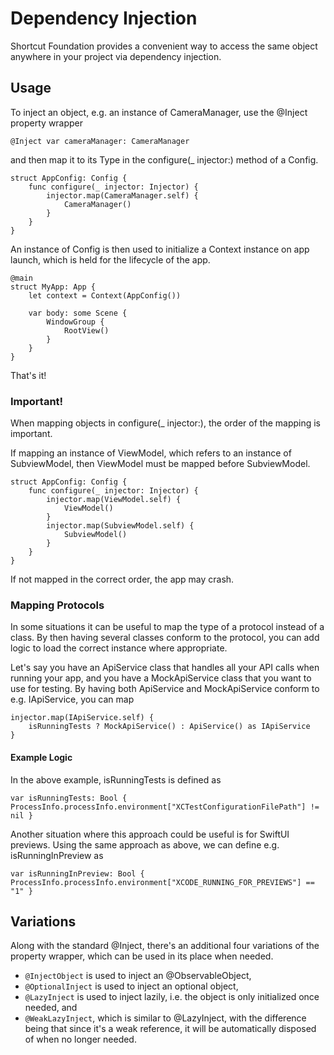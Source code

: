 # Dependency Injection
Shortcut Foundation provides a convenient way to access the same object anywhere in your project via dependency injection.

## Usage
To inject an object, e.g. an instance of CameraManager, use the @Inject property wrapper
```
@Inject var cameraManager: CameraManager
```
and then map it to its Type in the configure(_ injector:) method of a Config.
```
struct AppConfig: Config {
    func configure(_ injector: Injector) {
        injector.map(CameraManager.self) {
            CameraManager()
        }
    }
}
```
An instance of Config is then used to initialize a Context instance on app launch, which is held for the lifecycle of the app.
```
@main
struct MyApp: App {
    let context = Context(AppConfig())

    var body: some Scene {
        WindowGroup {
            RootView()
        }
    }
}
```

That's it!

### Important!
When mapping objects in configure(_ injector:), the order of the mapping is important.

If mapping an instance of ViewModel, which refers to an instance of SubviewModel, then ViewModel must be mapped before SubviewModel.
```
struct AppConfig: Config {
    func configure(_ injector: Injector) {
        injector.map(ViewModel.self) {
            ViewModel()
        }
        injector.map(SubviewModel.self) {
            SubviewModel()
        }
    }
}
```
If not mapped in the correct order, the app may crash.

### Mapping Protocols
In some situations it can be useful to map the type of a protocol instead of a class. By then having several classes conform to the protocol, you can add logic to load the correct instance where appropriate.

Let's say you have an ApiService class that handles all your API calls when running your app, and you have a MockApiService class that you want to use for testing. By having both ApiService and MockApiService conform to e.g. IApiService, you can map
```
injector.map(IApiService.self) {
    isRunningTests ? MockApiService() : ApiService() as IApiService
}
```
#### Example Logic
In the above example, isRunningTests is defined as
```
var isRunningTests: Bool { ProcessInfo.processInfo.environment["XCTestConfigurationFilePath"] != nil }
```
Another situation where this approach could be useful is for SwiftUI previews. Using the same approach as above, we can define e.g. isRunningInPreview as
```
var isRunningInPreview: Bool { ProcessInfo.processInfo.environment["XCODE_RUNNING_FOR_PREVIEWS"] == "1" }
```

## Variations
Along with the standard @Inject, there's an additional four variations of the property wrapper, which can be used in its place when needed.
- `@InjectObject` is used to inject an @ObservableObject,
- `@OptionalInject` is used to inject an optional object,
- `@LazyInject` is used to inject lazily, i.e. the object is only initialized once needed, and
- `@WeakLazyInject`, which is similar to @LazyInject, with the difference being that since it's a weak reference, it will be automatically disposed of when no longer needed.
